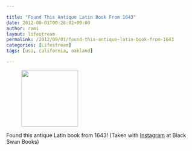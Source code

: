 ```yaml
---

title: "Found This Antique Latin Book From 1643"
date: 2012-09-01T00:28:02+00:00
author: rami
layout: lifestream 
permalink: /2012/09/01/found-this-antique-latin-book-from-1643
categories: [Lifestream]
tags: [usa, california, oakland]

---
```


<div id='gallery-51' class='gallery galleryid-1883 gallery-columns-3 gallery-size-thumbnail'>
  <figure class='gallery-item'> 
  
  <div class='gallery-icon landscape'>
    <a href='http://139.59.20.41/2012/09/01/found-this-antique-latin-book-from-1643-taken/attachment/1884/'><img width="150" height="150" src="http://139.59.20.41/wp-content/uploads/2012/09/tumblr_m9namqhfRf1qb4qlko1_1280-150x150.jpg" class="attachment-thumbnail size-thumbnail" alt="" srcset="http://139.59.20.41/wp-content/uploads/2012/09/tumblr_m9namqhfRf1qb4qlko1_1280-150x150.jpg 150w, http://139.59.20.41/wp-content/uploads/2012/09/tumblr_m9namqhfRf1qb4qlko1_1280-300x300.jpg 300w, http://139.59.20.41/wp-content/uploads/2012/09/tumblr_m9namqhfRf1qb4qlko1_1280-100x100.jpg 100w, http://139.59.20.41/wp-content/uploads/2012/09/tumblr_m9namqhfRf1qb4qlko1_1280.jpg 612w" sizes="100vw" /></a>
  </div></figure>
</div>

Found this antique Latin book from 1643! (Taken with [Instagram](http://instagram.com) at Black Swan Books)

